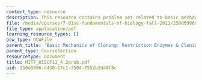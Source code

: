 ```yaml
---
content_type: resource
description: This resource contains problem set related to basic mechanics of cloning.
file: /media/courses/7-01sc-fundamentals-of-biology-fall-2011/250d6996d43017c1f5047552b2d40f8c_MIT7_01SCF11_4.2prob.pdf
file_type: application/pdf
learning_resource_types: []
ocw_type: OCWFile
parent_title: 'Basic Mechanics of Cloning: Restriction Enzymes & Cloning Vectors'
parent_type: CourseSection
resourcetype: Document
title: MIT7_01SCF11_4.2prob.pdf
uid: 250d6996-d430-17c1-f504-7552b2d40f8c
---
```

